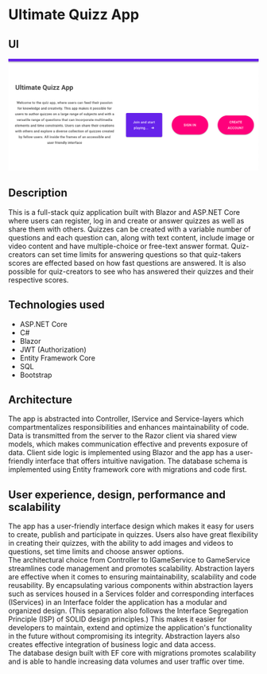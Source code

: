 # Ultimate Quizz App

## UI

![User interface](Quizz-app-user-interface.png)

## Description

This is a full-stack quiz application built with Blazor and ASP.NET Core where users can register, log in and create or answer quizzes as well as share them with others. Quizzes can be created with a variable number of questions and each question can, along with text content, include image or video content and have multiple-choice or free-text answer format. Quiz-creators can set time limits for answering questions so that quiz-takers scores are effected based on how fast questions are answered. It is also possible for quiz-creators to see who has answered their quizzes and their respective scores. 


## Technologies used

 - ASP.NET Core
 - C#
 - Blazor 
 - JWT (Authorization)
 - Entity Framework Core
 - SQL 
 - Bootstrap

## Architecture

The app is abstracted into Controller, IService and Service-layers which compartmentalizes responsibilities and enhances maintainability of code. Data is transmitted from the server to the Razor client via shared view models, which makes communication effective and prevents exposure of data. Client side logic is implemented using Blazor and the app has a user-friendly interface that offers intuitive navigation. The database schema is implemented using Entity framework core with migrations and code first.

## User experience, design, performance and scalability

The app has a user-friendly interface design which makes it easy for users to create, publish and participate in quizzes. Users also have great flexibility in creating their quizzes, with the ability to add images and videos to questions, set time limits and choose answer options. 
<br>
The architectural choice from Controller to IGameService to GameService streamlines code management and promotes scalability. Abstraction layers are effective when it comes to ensuring maintainability, scalability and code reusability. By encapsulating various components within abstraction layers such as services housed in a Services folder and corresponding interfaces (IServices) in an Interface folder the application has a modular and organized design. (This separation also follows the Interface Segregation Principle (ISP) of SOLID design principles.) This makes it easier for developers to maintain, extend and optimize the application's functionality in the future without compromising its integrity. Abstraction layers also creates effective integration of business logic and data access. 
<br>
The database design built with EF core with migrations promotes scalability and is able to handle increasing data volumes and user traffic over time.
